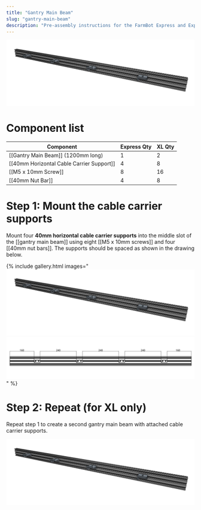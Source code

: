 ```yaml
---
title: "Gantry Main Beam"
slug: "gantry-main-beam"
description: "Pre-assembly instructions for the FarmBot Express and Express XL gantry main beam"
---
```



![gantry main beam](_images/gantry_main_beam.jpg)

# Component list

|Component                                 |Express Qty |XL Qty  |
|------------------------------------------|------------|--------|
|[[Gantry Main Beam]] (1200mm long)        |1           |2
|[[40mm Horizontal Cable Carrier Support]] |4           |8
|[[M5 x 10mm Screw]]                       |8           |16
|[[40mm Nut Bar]]                          |4           |8

# Step 1: Mount the cable carrier supports

Mount four **40mm horizontal cable carrier supports** into the middle slot of the [[gantry main beam]] using eight [[M5 x 10mm screws]] and four [[40mm nut bars]]. The supports should be spaced as shown in the drawing below.

{% include gallery.html images="
![gantry main beam](_images/gantry_main_beam.jpg)
![Main beam CCs](_images/main_beam_ccs.jpg)
" %}

# Step 2: Repeat (for XL only)

Repeat step 1 to create a second gantry main beam with attached cable carrier supports.

![gantry main beam](_images/gantry_main_beam.jpg)
